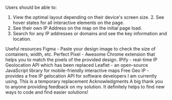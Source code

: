 
Users should be able to:
1. View the optimal layout depending on their device's screen size. 2. See hover states for all interactive elements on the page.
3. See their own IP Address on the map on the initial page load.
4. Search for any IP addresses or domains and see the key information and location.

Useful resources
Figma - Paste your design image to check the size of containers, width, etc.
Perfect Pixel - Awesome Chrome extension that helps you to match the pixels of the provided design.
IPify - real-time IP Geolocation API which has been replaced
Leaflet - an open-source JavaScript library for mobile-friendly interactive maps
Free Geo IP - provides a free IP gelocation API for software developers I am currently using. This is a temporary replacement
Acknowledgments
A big thank you to anyone providing feedback on my solution. It definitely helps to find new ways to code and find easier solutions!
